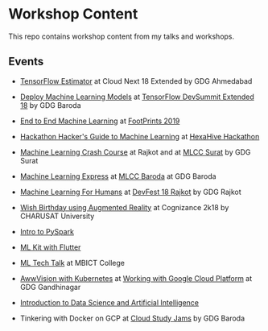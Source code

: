 # Workshop Content
This repo contains workshop content from my talks and workshops.

## Events
- [TensorFlow Estimator](https://github.com/HackyRoot/Workshop-Content/blob/master/Cloud%20Next%20%40GDG%20Ahmedabad/TensorFlow%20Estimators.pdf) at Cloud Next 18 Extended by GDG Ahmedabad

- [Deploy Machine Learning Models](https://github.com/HackyRoot/Workshop-Content/blob/master/Deploy%20ML%20Models%20-%20TensorFlow%20Summit%2018%20Extended/Deploy%20ML%20models.pdf) at [TensorFlow DevSummit Extended 18](https://www.meetup.com/gdgbaroda/events/249738045/) by GDG Baroda

- [End to End Machine Learning](https://github.com/HackyRoot/Workshop-Content/tree/master/Footprints_2019) at [FootPrints 2019](https://www.msufp.in/2019/lp/index.html)

- [Hackathon Hacker's Guide to Machine Learning](https://github.com/HackyRoot/Workshop-Content/blob/master/HexaHive%20Hackathon%20%40Parul%20Uni./ML_Talk-HexaHive.pdf) at [HexaHive Hackathon](https://hexahive.uniphyd.club/)

- [Machine Learning Crash Course](https://github.com/HackyRoot/Workshop-Content/blob/master/Machine%20Learning%20Study%20Jams/MLCC_Rajkot.pdf) at Rajkot and at [MLCC Surat](https://www.meetup.com/GDG_Surat/events/255442081/) by GDG Surat

- [Machine Learning Express](https://github.com/HackyRoot/Workshop-Content/blob/master/Machine%20Learning%20Study%20Jams/Machine_Learning_Express%20%40GDG%20Baroda.pdf) at [MLCC Baroda](https://www.meetup.com/gdgbaroda/events/nzsvjqyxnbcc/) at GDG Baroda

- [Machine Learning For Humans](https://github.com/HackyRoot/Workshop-Content/tree/master/Machine%20Learning%20for%20Humans%20-%20DevFest%20Rajkot) at [DevFest 18 Rajkot](https://www.meetup.com/GDG-Rajkot/events/254548292/) by GDG Rajkot

- [Wish Birthday using Augmented Reality](https://github.com/HackyRoot/Workshop-Content/blob/master/MozXR%20Workshop%20%40Cognizance%202018/AR_Birthday_Pratik_Parmar.pdf) at Cognizance 2k18 by CHARUSAT University

- [Intro to PySpark](https://github.com/HackyRoot/Workshop-Content/blob/master/Other/Intro_PySpark.pdf)

- [ML Kit with Flutter](https://github.com/HackyRoot/Workshop-Content/blob/master/Other/ML_Kit.pdf)

- [ML Tech Talk](https://github.com/HackyRoot/Workshop-Content/blob/master//ML%20Talk%20@MBICT/ML%20Talk%20@MBICT.pdf) at MBICT College

- [AwwVision with Kubernetes](https://github.com/HackyRoot/Workshop-Content/blob/master/Working%20with%20Google%20Cloud%20Platform%20@GDG%20Gandhinagar/Kubernetes@GDG_Gandhinagar.pdf) at [Working with Google Cloud Platform](https://www.meetup.com/GDG-Gandhinagar/events/255988843/) at GDG Gandhinagar

- [Introduction to Data Science and Artificial Intelligence](https://github.com/HackyRoot/Workshop-Content/blob/master/Other/Intro_DS_AI.pdf)

- Tinkering with Docker on GCP at [Cloud Study Jams](https://www.meetup.com/gdgbaroda/events/259288406/) by GDG Baroda